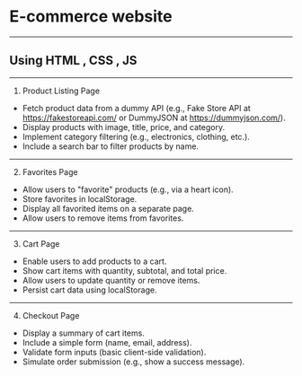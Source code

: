 # E-commerce website
-------------------------------------------
Using HTML , CSS , JS
-------------------------------------------
-------------------------------------------

1. Product Listing Page
- Fetch product data from a dummy API (e.g., Fake Store API at https://fakestoreapi.com/ or DummyJSON at https://dummyjson.com/).
- Display products with image, title, price, and category.
- Implement category filtering (e.g., electronics, clothing, etc.).
- Include a search bar to filter products by name.
-------------------------------------------
2. Favorites Page
- Allow users to "favorite" products (e.g., via a heart icon).
- Store favorites in localStorage.
- Display all favorited items on a separate page.
- Allow users to remove items from favorites.
-------------------------------------------
3. Cart Page
- Enable users to add products to a cart.
- Show cart items with quantity, subtotal, and total price.
- Allow users to update quantity or remove items.
- Persist cart data using localStorage.
-------------------------------------------
4. Checkout Page
- Display a summary of cart items.
- Include a simple form (name, email, address).
- Validate form inputs (basic client-side validation).
- Simulate order submission (e.g., show a success message).
